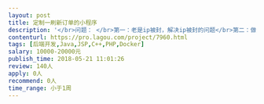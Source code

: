 ```yaml
---                
layout: post       
title: 定制一刷新订单的小程序           
description: '</br>问题： </br>第一：老是ip被封，解决ip被封的问题</br>第二：做一个抢购订单的小程序 </br>第三：程序概率再50%以上 </br>第四：要源码 </br>第五：软件要多开，并且通过激活码使用</br>'     
contenturl: https://pro.lagou.com/project/7960.html      
tags: [后端开发,Java,JSP,C++,PHP,Docker]            
salary: 10000-20000元          
publish_time: 2018-05-21 11:01:26         
review: 140人                   
apply: 0人                   
recommend: 0人                   
time_range: 小于1周              
---                 
```


